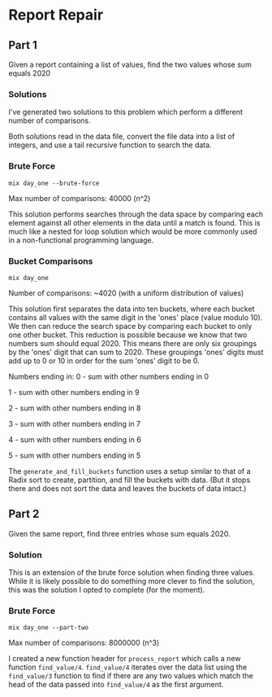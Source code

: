 # Report Repair

## Part 1
Given a report containing a list of values, find the two values whose sum equals 2020

### Solutions
I've generated two solutions to this problem which perform a different number of comparisons. 

Both solutions read in the data file, convert the file data into a list of integers, and use a tail recursive function to search the data. 

### Brute Force
```mix day_one --brute-force```

Max number of comparisons: 40000 (n^2)

This solution performs searches through the data space by comparing each element against all other elements in the data until a match is found. This is much like a nested for loop solution which would be more commonly used in a non-functional programming language.

### Bucket Comparisons
```mix day_one```

Number of comparisons: ~4020 (with a uniform distribution of values)

This solution first separates the data into ten buckets, where each bucket contains all values with the same digit in the 'ones' place (value modulo 10). We then can reduce the search space by comparing each bucket to only one other bucket. This reduction is possible because we know that two numbers sum should equal 2020. This means there are only six groupings by the 'ones' digit that can sum to 2020. These groupings 'ones' digits must add up to 0 or 10 in order for the sum 'ones' digit to be 0.

Numbers ending in:
0 - sum with other numbers ending in 0

1 - sum with other numbers ending in 9

2 - sum with other numbers ending in 8

3 - sum with other numbers ending in 7

4 - sum with other numbers ending in 6

5 - sum with other numbers ending in 5

The `generate_and_fill_buckets` function uses a setup similar to that of a Radix sort to create, partition, and fill the buckets with data. (But it stops there and does not sort the data and leaves the buckets of data intact.)

## Part 2
Given the same report, find three entries whose sum equals 2020.

### Solution

This is an extension of the brute force solution when finding three values. While it is likely possible to do something more clever to find the solution, this was the solution I opted to complete (for the moment).

### Brute Force
```mix day_one --part-two```

Max number of comparisons: 8000000 (n^3)

I created a new function header for `process_report` which calls a new function `find_value/4`. `find_value/4` iterates over the data list using the `find_value/3` function to find if there are any two values which match the head of the data passed into `find_value/4` as the first argument. 